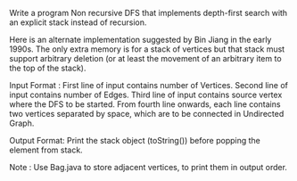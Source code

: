 Write a program Non recursive DFS that implements depth-first search with an explicit stack instead of recursion.

Here is an alternate implementation suggested by Bin Jiang in the early 1990s. The only extra memory is for a stack of vertices but that stack must support arbitrary deletion (or at least the movement of an arbitrary item to the top of the stack). 

Input Format :
First line of input contains number of Vertices.
Second line of input contains number of Edges.
Third line of input contains source vertex where the DFS to be started.
From fourth line onwards, each line contains two vertices separated by space, which are to be connected in Undirected Graph.

Output Format:
Print the stack object (toString()) before popping the element from stack.


Note : Use Bag.java to store adjacent vertices, to print them in output order.